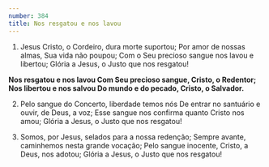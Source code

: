 ```yaml
---
number: 384
title: Nos resgatou e nos lavou
---
```


1. Jesus Cristo, o Cordeiro, dura morte suportou;
  Por amor de nossas almas, Sua vida não poupou;
  Com o Seu precioso sangue nos lavou e libertou;
  Glória a Jesus, o Justo que nos resgatou!

  __Nos resgatou e nos lavou
  Com Seu precioso sangue, Cristo, o Redentor;
  Nos libertou e nos salvou
  Do mundo e do pecado, Cristo, o Salvador.__

2. Pelo sangue do Concerto, liberdade temos nós
  De entrar no santuário e ouvir, de Deus, a voz;
  Esse sangue nos confirma quanto Cristo nos amou;
  Glória a Jesus, o Justo que nos resgatou!

3. Somos, por Jesus, selados para a nossa redenção;
  Sempre avante, caminhemos nesta grande vocação;
  Pelo sangue inocente, Cristo, a Deus, nos adotou;
  Glória a Jesus, o Justo que nos resgatou!
